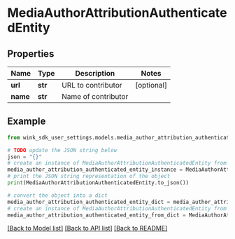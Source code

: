 # MediaAuthorAttributionAuthenticatedEntity


## Properties

Name | Type | Description | Notes
------------ | ------------- | ------------- | -------------
**url** | **str** | URL to contributor | [optional] 
**name** | **str** | Name of contributor | 

## Example

```python
from wink_sdk_user_settings.models.media_author_attribution_authenticated_entity import MediaAuthorAttributionAuthenticatedEntity

# TODO update the JSON string below
json = "{}"
# create an instance of MediaAuthorAttributionAuthenticatedEntity from a JSON string
media_author_attribution_authenticated_entity_instance = MediaAuthorAttributionAuthenticatedEntity.from_json(json)
# print the JSON string representation of the object
print(MediaAuthorAttributionAuthenticatedEntity.to_json())

# convert the object into a dict
media_author_attribution_authenticated_entity_dict = media_author_attribution_authenticated_entity_instance.to_dict()
# create an instance of MediaAuthorAttributionAuthenticatedEntity from a dict
media_author_attribution_authenticated_entity_from_dict = MediaAuthorAttributionAuthenticatedEntity.from_dict(media_author_attribution_authenticated_entity_dict)
```
[[Back to Model list]](../README.md#documentation-for-models) [[Back to API list]](../README.md#documentation-for-api-endpoints) [[Back to README]](../README.md)



